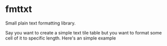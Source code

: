 fmttxt
======

Small plain text formatting library.

Say you want to create a simple text tile table but you want to format
some cell of it to specific length. Here's an simple example

```JavaScript
```
